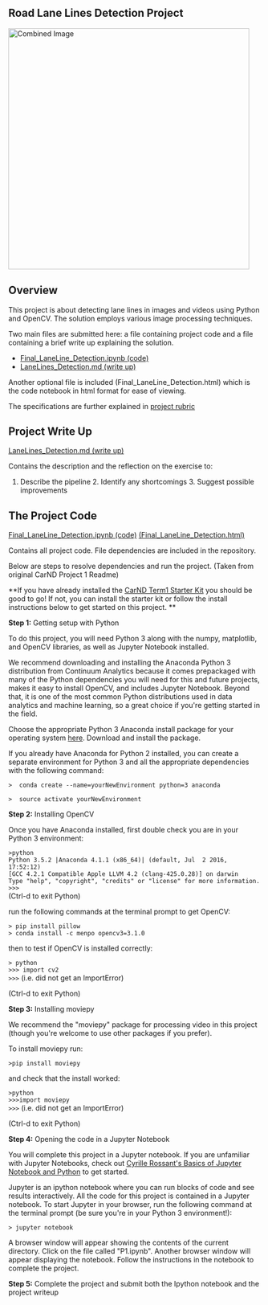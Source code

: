 ## Road Lane Lines Detection Project

<img src="laneLines_thirdPass.jpg" width="480" alt="Combined Image" />

Overview
---

This project is about detecting lane lines in images and videos using Python and OpenCV. The solution employs various image processing techniques. 

Two main files are submitted here: a file containing project code and a file containing a brief write up explaining the solution. 
- [Final_LaneLine_Detection.ipynb (code)](https://github.com/timotdsantos/CarND-LaneLines-P1/blob/master/Final_LaneLine_Detection.ipynb)
- [LaneLines_Detection.md (write up)](https://github.com/timotdsantos/CarND-LaneLines-P1/blob/master/LaneLines_Detection.md)

Another optional file is included (Final_LaneLine_Detection.html) which is the code notebook in html format for ease of viewing.


The specifications are further explained in [project rubric](https://review.udacity.com/#!/rubrics/322/view)


Project Write Up
---
[LaneLines_Detection.md (write up)](https://github.com/timotdsantos/CarND-LaneLines-P1/blob/master/LaneLines_Detection.md)

Contains the description and the reflection on the exercise to:
1. Describe the pipeline 2. Identify any shortcomings 3. Suggest possible improvements

The Project Code
---
[Final_LaneLine_Detection.ipynb (code)](https://github.com/timotdsantos/CarND-LaneLines-P1/blob/master/Final_LaneLine_Detection.ipynb) 
[(Final_LaneLine_Detection.html)](https://github.com/timotdsantos/CarND-LaneLines-P1/blob/master/Final_LaneLine_Detection.html)

Contains all project code. File dependencies are included in the repository.

Below are steps to resolve dependencies and run the project. (Taken from original CarND Project 1 Readme)

**If you have already installed the [CarND Term1 Starter Kit](https://github.com/udacity/CarND-Term1-Starter-Kit/blob/master/README.md) you should be good to go!   If not, you can install the starter kit or follow the install instructions below to get started on this project. **

**Step 1:** Getting setup with Python

To do this project, you will need Python 3 along with the numpy, matplotlib, and OpenCV libraries, as well as Jupyter Notebook installed. 

We recommend downloading and installing the Anaconda Python 3 distribution from Continuum Analytics because it comes prepackaged with many of the Python dependencies you will need for this and future projects, makes it easy to install OpenCV, and includes Jupyter Notebook.  Beyond that, it is one of the most common Python distributions used in data analytics and machine learning, so a great choice if you're getting started in the field.

Choose the appropriate Python 3 Anaconda install package for your operating system <A HREF="https://www.continuum.io/downloads" target="_blank">here</A>.   Download and install the package.

If you already have Anaconda for Python 2 installed, you can create a separate environment for Python 3 and all the appropriate dependencies with the following command:

`>  conda create --name=yourNewEnvironment python=3 anaconda`

`>  source activate yourNewEnvironment`

**Step 2:** Installing OpenCV

Once you have Anaconda installed, first double check you are in your Python 3 environment:

`>python`    
`Python 3.5.2 |Anaconda 4.1.1 (x86_64)| (default, Jul  2 2016, 17:52:12)`  
`[GCC 4.2.1 Compatible Apple LLVM 4.2 (clang-425.0.28)] on darwin`  
`Type "help", "copyright", "credits" or "license" for more information.`  
`>>>`   
(Ctrl-d to exit Python)

run the following commands at the terminal prompt to get OpenCV:

`> pip install pillow`  
`> conda install -c menpo opencv3=3.1.0`

then to test if OpenCV is installed correctly:

`> python`  
`>>> import cv2`  
`>>>`  (i.e. did not get an ImportError)

(Ctrl-d to exit Python)

**Step 3:** Installing moviepy  

We recommend the "moviepy" package for processing video in this project (though you're welcome to use other packages if you prefer).  

To install moviepy run:

`>pip install moviepy`  

and check that the install worked:

`>python`  
`>>>import moviepy`  
`>>>`  (i.e. did not get an ImportError)

(Ctrl-d to exit Python)

**Step 4:** Opening the code in a Jupyter Notebook

You will complete this project in a Jupyter notebook.  If you are unfamiliar with Jupyter Notebooks, check out <A HREF="https://www.packtpub.com/books/content/basics-jupyter-notebook-and-python" target="_blank">Cyrille Rossant's Basics of Jupyter Notebook and Python</A> to get started.

Jupyter is an ipython notebook where you can run blocks of code and see results interactively.  All the code for this project is contained in a Jupyter notebook. To start Jupyter in your browser, run the following command at the terminal prompt (be sure you're in your Python 3 environment!):

`> jupyter notebook`

A browser window will appear showing the contents of the current directory.  Click on the file called "P1.ipynb".  Another browser window will appear displaying the notebook.  Follow the instructions in the notebook to complete the project.  

**Step 5:** Complete the project and submit both the Ipython notebook and the project writeup

